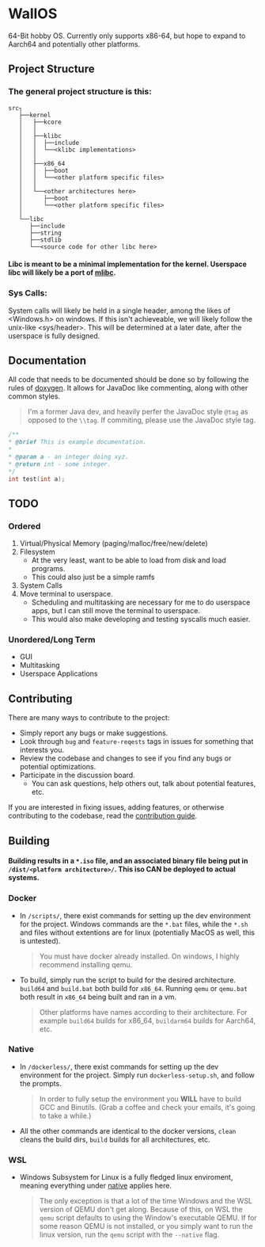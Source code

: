 # WallOS
 
64-Bit hobby OS. Currently only supports x86-64, but hope to expand to Aarch64 and potentially other platforms. 

## Project Structure

### **The general project structure is this:**

```plaintext
src┐
   ├──kernel
   │   ├──kcore
   │   │ 
   │   ├──klibc
   │   │  ├──include
   │   │  └──<klibc implementations>
   │   │ 
   │   ├──x86_64
   │   │  ├──boot
   │   │  └──<other platform specific files>
   │   │ 
   │   └──<other architectures here>
   │      ├──boot
   │      └──<other platform specific files>
   │   
   └──libc
      ├──include
      ├──string
      ├──stdlib
      └──<source code for other libc here>
```

#### Libc is meant to be a minimal implementation for the kernel. Userspace libc will likely be a port of [mlibc](https://github.com/managarm/mlibc).

### Sys Calls:

System calls will likely be held in a single header, among the likes of <Windows.h> on windows. If this isn't achieveable, we will likely follow the unix-like <sys/header>. This will be determined at a later date, after the userspace is fully designed.

## Documentation

All code that needs to be documented should be done so by following the rules of [doxygen](https://www.doxygen.nl/). It allows for JavaDoc like commenting, along with other common styles.
> I'm a former Java dev, and heavily perfer the JavaDoc style `@tag` as opposed to the `\\tag`. If commiting, please use the JavaDoc style tag. 
```cpp
/**
* @brief This is example documentation.
*  
* @param a - an integer doing xyz.
* @return int - some integer.
*/
int test(int a);
```

## TODO

### Ordered

1. Virtual/Physical Memory (paging/malloc/free/new/delete)
2. Filesystem
   - At the very least, want to be able to load from disk and load programs. 
   - This could also just be a simple ramfs
3. System Calls
4. Move terminal to userspace.
   - Scheduling and multitasking are necessary for me to do userspace apps, but I can still move the terminal to userspace. 
   - This would also make developing and testing syscalls much easier. 

### Unordered/Long Term

- GUI
- Multitasking
- Userspace Applications

## Contributing
There are many ways to contribute to the project:
- Simply report any bugs or make suggestions.
- Look through `bug` and `feature-reqests` tags in issues for something that interests you.
- Review the codebase and changes to see if you find any bugs or potential optimizations.
- Participate in the discussion board.
  - You can ask questions, help others out, talk about potential features, etc.

If you are interested in fixing issues, adding features, or otherwise contributing to the codebase, read the [contribution guide](documentation/General/contributing.md).

## Building
#### Building results in a `*.iso` file, and an associated binary file being put in `/dist/<platform architecture>/`. This iso CAN be deployed to actual systems.
### Docker

* In `/scripts/`, there exist commands for setting up the dev environment for the project. Windows commands are the `*.bat` files, while the `*.sh` and files without extentions are for linux (potentially MacOS as well, this is untested).    
    > You must have docker already installed. On windows, I highly recommend installing qemu.

* To build, simply run the script to build for the desired architecture. `build64` and `build.bat` both build for `x86_64`. Running `qemu` or `qemu.bat` both result in `x86_64` being built and ran in a vm.    
    > Other platforms have names according to their architecture. For example `build64` builds for x86_64, `buildarm64` builds for Aarch64, etc.

### Native

* In `/dockerless/`, there exist commands for setting up the dev environment for the project. Simply run `dockerless-setup.sh`, and follow the prompts.
    > In order to fully setup the environment you **WILL** have to build GCC and Binutils. (Grab a coffee and check your emails, it's going to take a while.)

* All the other commands are identical to the docker versions, `clean` cleans the build dirs, `build` builds for all architectures, etc.

### WSL

* Windows Subsystem for Linux is a fully fledged linux enviroment, meaning everything under [native](#Native) applies here.
    > The only exception is that a lot of the time Windows and the WSL version of QEMU don't get along. Because of this, on WSL the `qemu` script defaults to using the Window's executable QEMU. If for some reason QEMU is not installed, or you simply want to run the linux version, run the `qemu` script with the `--native` flag.
